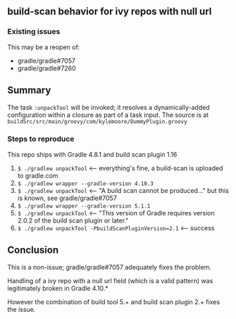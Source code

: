 ## build-scan behavior for ivy repos with null url

### Existing issues
This may be a reopen of:
 * gradle/gradle#7057
 * gradle/gradle#7260

## Summary

The task `:unpackTool` will be invoked; it resolves a dynamically-added configuration 
within a closure as part of a task input.  The source is at `buildSrc/src/main/groovy/com/kylemoore/DummyPlugin.groovy`

### Steps to reproduce
This repo ships with Gradle 4.8.1 and build scan plugin 1.16

 1. `$ ./gradlew unpackTool` <-- everything's fine, a build-scan is uploaded to gradle.com
 2. `$ ./gradlew wrapper --gradle-version 4.10.3` 
 3. `$ ./gradlew unpackTool` <-- "A build scan cannot be produced..." but this is known, see gradle/gradle#7057
 4. `$ ./gradlew wrapper --gradle-version 5.1.1`
 5. `$ ./gradlew unpackTool` <-- "This version of Gradle requires version 2.0.2 of the build scan plugin or later."
 6. `$ ./gradlew unpackTool -PbuildScanPluginVersion=2.1` <-- success
 
## Conclusion
This is a non-issue; gradle/gradle#7057 adequately fixes the problem.

Handling of a ivy repo with a null url field (which is a valid pattern) was legitimately broken in Gradle 4.10.*

However the combination of build tool 5.+ and build scan plugin 2.+ fixes the issue.
